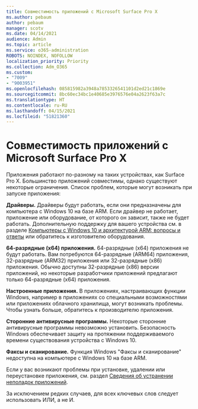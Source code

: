 ```yaml
---
title: Совместимость приложений с Microsoft Surface Pro X
ms.author: pebaum
author: pebaum
manager: scotv
ms.date: 04/14/2021
audience: Admin
ms.topic: article
ms.service: o365-administration
ROBOTS: NOINDEX, NOFOLLOW
localization_priority: Priority
ms.collection: Adm_O365
ms.custom:
- "7009"
- "9003951"
ms.openlocfilehash: 085815982a3948a7853326541101d2ed21c1869e
ms.sourcegitcommit: 8bc60ec34bc1e40685e3976576e04a2623f63a7c
ms.translationtype: HT
ms.contentlocale: ru-RU
ms.lasthandoff: 04/15/2021
ms.locfileid: "51821360"
---
```

# <a name="app-compatibility-with-microsoft-surface-pro-x"></a>Совместимость приложений с Microsoft Surface Pro X

Приложения работают по-разному на таких устройствах, как Surface Pro X. Большинство приложений совместимы, однако существуют некоторые ограничения. Список проблем, которые могут возникать при запуске приложения: 

**Драйверы.** Драйверы будут работать, если они предназначены для компьютера с Windows 10 на базе ARM. Если драйвер не работает, приложение или оборудование, от которого он зависит, также не будет работать. Дополнительную поддержку для вашего устройства см. в разделе [Компьютеры с Windows 10 и архитектурой ARM: вопросы и ответы](https://support.microsoft.com/windows/windows-10-arm-based-pcs-faq-477f51df-2e3b-f68f-31b0-06f5e4f8ebb5) или обратитесь к изготовителю оборудования.

**64-разрядные (x64) приложения.** 64-разрядные (x64) приложения не будут работать. Вам потребуются 64-разрядные (ARM64) приложения, 32-разрядные (ARM32) приложения или 32-разрядные (x86) приложения. Обычно доступны 32-разрядные (x86) версии приложений, но некоторые разработчики приложений предлагают только 64-разрядные (x64) приложения.

**Настроенные приложения.** В приложениях, настраивающих функции Windows, например в приложениях со специальными возможностями или приложениях облачного хранилища, могут возникать проблемы. Чтобы узнать больше, обратитесь к производителю приложения.

**Сторонние антивирусные программы.** Некоторые сторонние антивирусные программы невозможно установить. Безопасность Windows обеспечивает защиту на протяжении поддерживаемого времени существования устройства с Windows 10.

**Факсы и сканирование.** Функция Windows "Факсы и сканирование" недоступна на компьютере с Windows 10 на базе ARM.

Если у вас возникают проблемы при установке, удалении или переустановке приложения, см. раздел [Сведения об устранении неполадок приложений](https://docs.microsoft.com/troubleshoot/mem/intune/troubleshoot-app-install#app-troubleshooting-details).

За исключением редких случаев, для всех ключевых слов следует использовать ИЛИ, а не И.